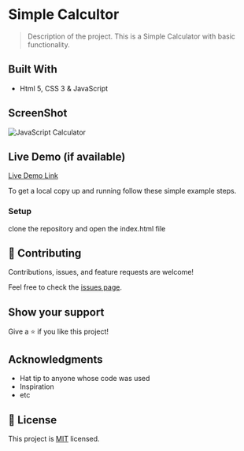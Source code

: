 # Simple Calcultor

> Description of the project.
This is a Simple Calculator with basic functionality.

## Built With

- Html 5, CSS 3 & JavaScript

## ScreenShot
![JavaScript Calculator](https://user-images.githubusercontent.com/29442846/184099310-37fe666a-2cf2-4a6e-8bc6-4bb29fb93fed.png)

## Live Demo (if available)

[Live Demo Link](https://teke85.github.io/Calculator/)

To get a local copy up and running follow these simple example steps.

### Setup

clone the repository and open the index.html file

## 🤝 Contributing

Contributions, issues, and feature requests are welcome!

Feel free to check the [issues page](../../issues/).

## Show your support

Give a ⭐️ if you like this project!

## Acknowledgments

- Hat tip to anyone whose code was used
- Inspiration
- etc

## 📝 License

This project is [MIT](./MIT.md) licensed.
